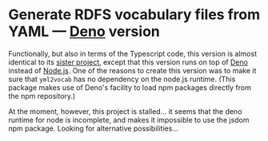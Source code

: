 # Generate RDFS vocabulary files from YAML — [Deno](https://deno.land) version


Functionally, but also in terms of the Typescript code, this version is almost identical to its [sister project](https://github.com/w3c/yml2vocab/), except that this version runs on top of [Deno](https://deno.land) instead of [Node.js](https://nodejs.org). One of the reasons to create this version was to make it sure that `yml2vocab` has no dependency on the node.js runtime. (This package makes use of Deno's facility to load npm packages directly from the npm repository.)

At the moment, however, this project is stalled... it seems that the deno runtime for node is incomplete, and makes it impossible to use the jsdom npm package. Looking for alternative possibilities...
